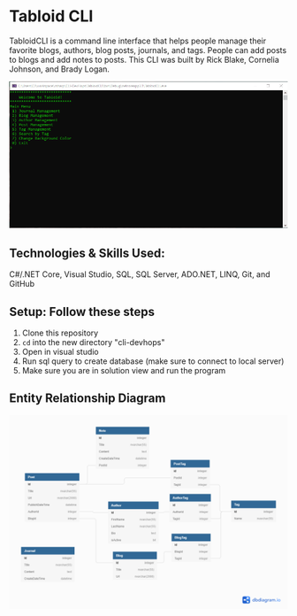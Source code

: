 # Tabloid CLI

TabloidCLI is a command line interface that helps people manage their favorite blogs, authors, blog posts, journals, and tags.  People can add posts to blogs and add notes to posts.  This CLI was built by Rick Blake, Cornelia Johnson, and Brady Logan.

![Tabloid Example](imgs/devhops.gif)

## Technologies & Skills Used:
C#/.NET Core, Visual Studio, SQL, SQL Server, ADO.NET, LINQ, Git, and GitHub

## Setup: Follow these steps
1. Clone this repository
2. `cd` into the new directory "cli-devhops"
3. Open in visual studio
4. Run sql query to create database (make sure to connect to local server)
5. Make sure you are in solution view and run the program

## Entity Relationship Diagram
![erd](imgs/DevHopsErd.png)



